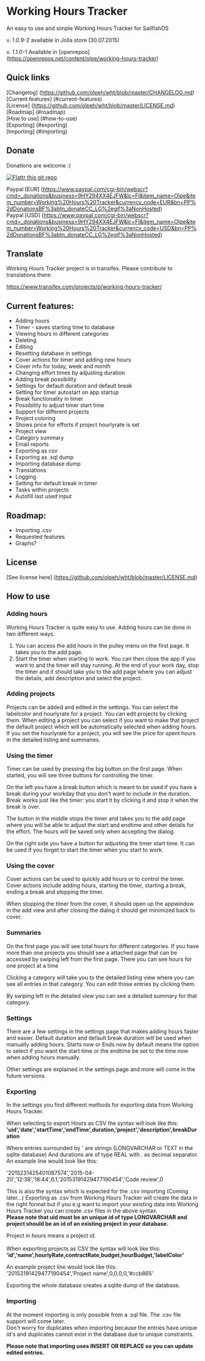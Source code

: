 # Working Hours Tracker

An easy to use and simple Working Hours Tracker for SailfishOS

v. 1.0.9-2 available in Jolla store (30.07.2015)<br />

v. 1.1.0-1 Available in [openrepos] (https://openrepos.net/content/olpe/working-hours-tracker)



## Quick links

[Changelog] (https://github.com/olpeh/wht/blob/master/CHANGELOG.md)<br />
[Current features] (#current-features)<br />
[License] (https://github.com/olpeh/wht/blob/master/LICENSE.md)<br />
[Roadmap] (#roadmap)<br />
[How to use] (#how-to-use)<br />
[Exporting] (#exporting)<br />
[Importing] (#importing)

## Donate
Donations are welcome :)<br />

[![Flattr this git repo](http://api.flattr.com/button/flattr-badge-large.png)](https://flattr.com/submit/auto?user_id=olpe&url=https%3A%2F%2Fgithub.com%2Folpeh%2Fwht&tags=github&category=software)

Paypal [EUR] (https://www.paypal.com/cgi-bin/webscr?cmd=_donations&business=9HY294XX4EJFW&lc=FI&item_name=Olpe&item_number=Working%20Hours%20Tracker&currency_code=EUR&bn=PP%2dDonationsBF%3abtn_donateCC_LG%2egif%3aNonHosted)<br />
Paypal [USD] (https://www.paypal.com/cgi-bin/webscr?cmd=_donations&business=9HY294XX4EJFW&lc=FI&item_name=Olpe&item_number=Working%20Hours%20Tracker&currency_code=USD&bn=PP%2dDonationsBF%3abtn_donateCC_LG%2egif%3aNonHosted)

## Translate 

Working Hours Tracker project is in transifex. Please contribute to translations there:

https://www.transifex.com/projects/p/working-hours-tracker/

## Current features:
* Adding hours
* Timer - saves starting time to database
* Viewing hours in different categories
* Deleting
* Editing
* Resetting database in settings
* Cover actions for timer and adding new hours
* Cover info for today, week and month
* Changing effort times by adjusting duration
* Adding break possibility
* Settings for default duration and default break
* Setting for timer autostart on app startup
* Break functionality in timer
* Possibility to adjust timer start time
* Support for different projects
* Project coloring
* Shows price for efforts if project hourlyrate is set
* Project view
* Category summary
* Email reports
* Exporting as csv
* Exporting as .sql dump
* Importing database dump
* Translations
* Logging
* Setting for default break in timer
* Tasks within projects
* Autofill last used input

## Roadmap:
* Importing .csv
* Requested features
* Graphs?

## License

[See license here] (https://github.com/olpeh/wht/blob/master/LICENSE.md)


## How to use

### Adding hours

Working Hours Tracker is quite easy to use. Adding hours can be done in two different ways.

1. You can access the add hours in the pulley menu on the first page. It takes you to the add page.
2. Start the timer when starting to work. You can then close the app if you want to and the timer will stay running. At the end of your work day, stop the timer and it should take you to the add page where you can adjust the details, add description and select the project.

### Adding projects

Projects can be added and edited in the settings. You can select the labelcolor and hourlyrate for a project. You can edit projects by clicking them. When editing a project you can select if you want to make that project the
default project which will be automatically selected when adding hours. If you set the hourlyrate for a project, you will see the price for spent hours in the detailed listing and summaries.

### Using the timer

Timer can be used by pressing the big button on the first page. When started, you will see three buttons for controlling the timer.

On the left you have a break button which is meant to be used if you have a break 
during your workday that you don't want to include in the duration. Break works just like the timer: you start it by clicking it and stop it when the break is over.

The button in the middle stops the timer and takes you to the add page where you will be able to adjust the start and endtime and other details for the effort. The hours will be saved only when accepting the dialog.

On the right side you have a button for adjusting the timer start time. It can be used if you forget to start the timer when you start to work.
 
### Using the cover

Cover actions can be used to quickly add hours or to control the timer. Cover actions include adding hours, starting the timer, starting a break, ending a break and stopping the timer.

When stopping the timer from the cover, it should open up the appwindow in the add view and after closing the dialog it should get minimized back to cover.

### Summaries

On the first page you will see total hours for different categories. If you have more than one projects you should see a attached page that can be accessed by swiping left from the first page. There you can see hours for one project at a time

Clicking a category will take you to the detailed listing view where you can see all entries in that category. You can edit those entries by clicking them.

By swiping left in the detailed view you can see a detailed summary for that category.

### Settings

There are a few settings in the settings page that makes adding hours faster and easier. Default duration and default break duration will be used when manually adding hours. Starts now or Ends now by default means the option to select if you want the start time or the endtime be set to the time now when adding hours manually.

Other settings are explained in the settings page and more will come in the future versions.


### Exporting

In the settings you find different methods for exporting data from Working Hours Tracker.

When selecting to export Hours as CSV the syntax will look like this: <br />
<strong>'uid','date','startTime','endTime',duration,'project','description',breakDuration</strong><br />

Where entries surrounded by ' are strings (LONGVARCHAR or TEXT in the sqlite database) And durations are of type REAL with . as decimal separator. An example line would look like this:

'2015231425401087574','2015-04-20','12:38','18:44',6.1,'20153191429477190454','Code review',0

This is also the syntax which is expected for the .csv importing (Coming later...) Exporting as .csv from Working Hours Tracker will create the data in the right format but if you e.g want to import your existing data into Working Hours Tracker you can create .csv files in the above syntax. <br />
<strong>Please note that uid must be an unique id of type LONGVARCHAR and project should be an id of an existing project in your database.</strong><br />
           
Project in hours means a project id. <br /><br />
When exporting projects as CSV the syntax will look like this:<br />
<strong>'id','name',hourlyRate,contractRate,budget,hourBudget,'labelColor'</strong><br />

An example project line would look like this:<br />
'20153191429477190454','Project name',0,0,0,0,'#ccb865'

Exporting the whole database creates a sqlite dump of the database.<br />

### Importing

At the moment importing is only possible from a .sql file. The .csv file support will come later.<br />
Don't worry for duplicates when importing because the entries have unique id's and duplicates cannot exist in the database due to unique constraints.<br />

<strong>Please note that importing uses INSERT OR REPLACE so you can update edited entries.</strong>








